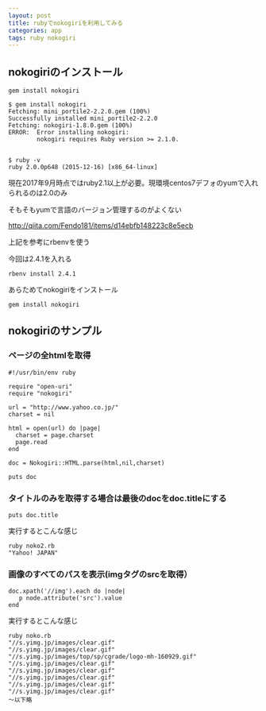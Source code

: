```yaml
---
layout: post
title: rubyでnokogiriを利用してみる
categories: app
tags: ruby nokogiri
---
```


## nokogiriのインストール

```
gem install nokogiri
```


```
$ gem install nokogiri
Fetching: mini_portile2-2.2.0.gem (100%)
Successfully installed mini_portile2-2.2.0
Fetching: nokogiri-1.8.0.gem (100%)
ERROR:  Error installing nokogiri:
        nokogiri requires Ruby version >= 2.1.0.


$ ruby -v
ruby 2.0.0p648 (2015-12-16) [x86_64-linux]
```

現在2017年9月時点ではruby2.1以上が必要。現環境centos7デフォのyumで入れられるのは2.0のみ

そもそもyumで言語のバージョン管理するのがよくない

http://qiita.com/Fendo181/items/d14ebfb148223c8e5ecb

上記を参考にrbenvを使う


今回は2.4.1を入れる

```
rbenv install 2.4.1 
```

あらためてnokogiriをインストール

```
gem install nokogiri
```

## nokogiriのサンプル

### ページの全htmlを取得

```
#!/usr/bin/env ruby
 
require "open-uri"
require "nokogiri"
 
url = "http://www.yahoo.co.jp/"
charset = nil
 
html = open(url) do |page|
  charset = page.charset
  page.read
end
 
doc = Nokogiri::HTML.parse(html,nil,charset)
 
puts doc
```

### タイトルのみを取得する場合は最後のdocをdoc.titleにする

```
puts doc.title
```

実行するとこんな感じ

```
ruby noko2.rb 
"Yahoo! JAPAN"
```


### 画像のすべてのパスを表示(imgタグのsrcを取得）

```
doc.xpath('//img').each do |node|
   p node.attribute('src').value
end
```

実行するとこんな感じ

```
ruby noko.rb
"//s.yimg.jp/images/clear.gif"
"//s.yimg.jp/images/clear.gif"
"//s.yimg.jp/images/top/sp/cgrade/logo-mh-160929.gif"
"//s.yimg.jp/images/clear.gif"
"//s.yimg.jp/images/clear.gif"
"//s.yimg.jp/images/clear.gif"
"//s.yimg.jp/images/clear.gif"
"//s.yimg.jp/images/clear.gif"
～以下略
```


